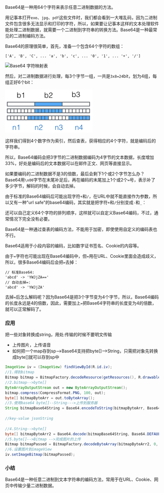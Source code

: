 Base64是一种用64个字符来表示任意二进制数据的方法。

用记事本打开`exe`、`jpg`、`pdf`这些文件时，我们都会看到一大堆乱码，因为二进制文件包含很多无法显示和打印的字符，所以，如果要让记事本这样的文本处理软件能处理二进制数据，就需要一个二进制到字符串的转换方法。Base64是一种最常见的二进制编码方法。

Base64的原理很简单，首先，准备一个包含64个字符的数组：

```
['A', 'B', 'C', ... 'a', 'b', 'c', ... '0', '1', ... '+', '/']
```

![Base64 字符映射表](http://img.blog.csdn.net/20160910122745327)

然后，对二进制数据进行处理，每3个字节一组，一共是`3x8=24`bit，划为4组，每组正好6个bit：

![base64-encode](img/base64.png)

这样我们得到4个数字作为索引，然后查表，获得相应的4个字符，就是编码后的字符串。

所以，Base64编码会把3字节的二进制数据编码为4字节的文本数据，长度增加33%，好处是编码后的文本数据可以在邮件正文、网页等直接显示。

如果要编码的二进制数据不是3的倍数，最后会剩下1个或2个字节怎么办？Base64用`\x00`字节在末尾补足后，再在编码的末尾加上1个或2个`=`号，表示补了多少字节，解码的时候，会自动去掉。

由于标准的Base64编码后可能出现字符`+`和`/`，在URL中就不能直接作为参数，所以又有一种"url safe"的base64编码，其实就是把字符`+`和`/`分别变成`-`和`_`：

还可以自己定义64个字符的排列顺序，这样就可以自定义Base64编码，不过，通常情况下完全没有必要。

Base64是一种通过查表的编码方法，不能用于加密，即使使用自定义的编码表也不行。

Base64适用于小段内容的编码，比如数字证书签名、Cookie的内容等。

由于`=`字符也可能出现在Base64编码中，但`=`用在URL、Cookie里面会造成歧义，所以，很多Base64编码后会把`=`去掉：

```
// 标准Base64:
'abcd' -> 'YWJjZA=='
// 自动去掉=:
'abcd' -> 'YWJjZA'

```

去掉`=`后怎么解码呢？因为Base64是把3个字节变为4个字节，所以，Base64编码的长度永远是4的倍数，因此，需要加上`=`把Base64字符串的长度变为4的倍数，就可以正常解码了。

### 应用

把一些对象转换成string，用处:传输的时候不要明文传输

- 上传图片，上传语音
- 如何把一个map存到sp-->Base64支持把byte[]-->String，只需把对象先转换成byte[]就可以存到sp中

```java
ImageView iv = (ImageView) findViewById(R.id.iv);
//1.得到bitmap
Bitmap bitmap = BitmapFactory.decodeResource(getResources(), R.drawable.ic_launcher);
//2.bitmap-->byte[]
ByteArrayOutputStream out = new ByteArrayOutputStream();
bitmap.compress(CompressFormat.PNG, 100, out);
byte[] bitmapByteArr = out.toByteArray();
//3.使用base64 byte[]--String--->上传到服务器
String bitmapBase64String = Base64.encodeToString(bitmapByteArr, Base64.DEFAULT);

//key-value jsonString

//4.String-->byte[]
byte[] bitmapByteArr2 = Base64.decode(bitmapBase64String, Base64.DEFAULT);
//5.byte[]-->Bitmap -->完成图片的上传
Bitmap bitmapPassed = BitmapFactory.decodeByteArray(bitmapByteArr2, 0, bitmapByteArr2.length);
//6.设置图片到imageView
iv.setImageBitmap(bitmapPassed);
```

### 小结

Base64是一种任意二进制到文本字符串的编码方法，常用于在URL、Cookie、网页中传输少量二进制数据。